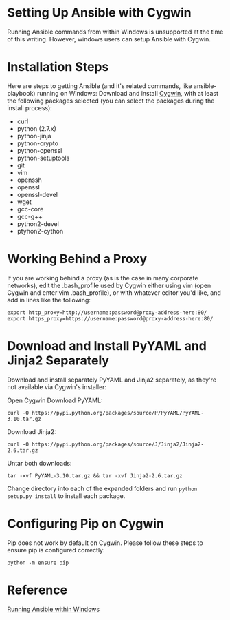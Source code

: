 # Setting Up Ansible with Cygwin

Running Ansible commands from within Windows is unsupported at the time of this writing.
However, windows users can setup Ansible with Cygwin.

# Installation Steps
Here are steps to getting Ansible (and it's related commands, like ansible-playbook) running on Windows:
Download and install [Cygwin](http://cygwin.com/install.html), with at least the following packages selected
(you can select the packages during the install process):

* curl
* python (2.7.x)
* python-jinja
* python-crypto
* python-openssl
* python-setuptools
* git
* vim
* openssh
* openssl
* openssl-devel
* wget
* gcc-core
* gcc-g++
* python2-devel
* ptyhon2-cython

# Working Behind a Proxy
If you are working behind a proxy (as is the case in many corporate networks), edit the .bash_profile used by Cygwin either using vim (open Cygwin and enter vim .bash_profile), or with whatever editor you'd like, and add in lines like the following:

    export http_proxy=http://username:password@proxy-address-here:80/
    export https_proxy=https://username:password@proxy-address-here:80/

# Download and Install PyYAML and Jinja2 Separately
Download and install separately PyYAML and Jinja2 separately, as they're not available via Cygwin's installer:

Open Cygwin
Download PyYAML:

    curl -O https://pypi.python.org/packages/source/P/PyYAML/PyYAML-3.10.tar.gz

Download Jinja2:

    curl -O https://pypi.python.org/packages/source/J/Jinja2/Jinja2-2.6.tar.gz

Untar both downloads:

    tar -xvf PyYAML-3.10.tar.gz && tar -xvf Jinja2-2.6.tar.gz

Change directory into each of the expanded folders and run `python setup.py install` to install each package.

# Configuring Pip on Cygwin
Pip does not work by default on Cygwin. Please follow these steps to ensure pip is configured correctly:

    python -m ensure pip


# Reference
[Running Ansible within Windows](https://www.jeffgeerling.com/blog/running-ansible-within-windows)